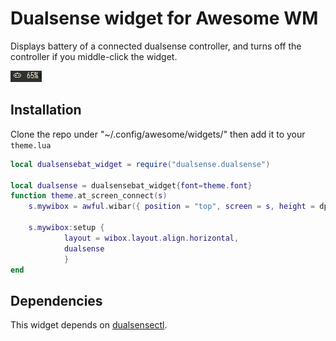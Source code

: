 # Dualsense widget for Awesome WM

Displays battery of a connected dualsense controller, and turns off the controller if you middle-click the widget.

![dualsense_widget](images/widget.png)

## Installation

Clone the repo under "~/.config/awesome/widgets/" then add it to your `theme.lua`

```lua
local dualsensebat_widget = require("dualsense.dualsense")

local dualsense = dualsensebat_widget{font=theme.font}
function theme.at_screen_connect(s)
    s.mywibox = awful.wibar({ position = "top", screen = s, height = dpi(22), bg = theme.bg_normal, fg = theme.fg_normal })

    s.mywibox:setup {
            layout = wibox.layout.align.horizontal,
            dualsense
            }
end
```

## Dependencies

This widget depends on [dualsensectl](https://github.com/nowrep/dualsensectl).